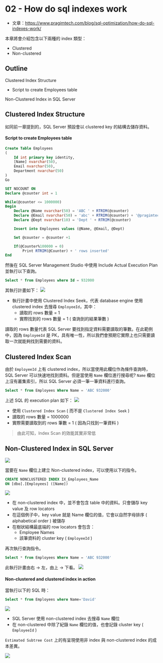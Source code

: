 # 02 - How do sql indexes work
* 文章：https://www.pragimtech.com/blog/sql-optimization/how-do-sql-indexes-work/

本章將會介紹包含以下兩種的 index 類型：
* Clustered
* Non-clustered

## Outline
Clustered Index Structure
  * Script to create Employees table

Non-Clustered Index in SQL Server

## Clustered Index Structure
如同前一章提到的，SQL Server 預設會以 clustered key 的結構去儲存資料。

#### Script to create Employees table
```sql
Create Table Employees
(
	Id int primary key identity,
	[Name] nvarchar(50),
	Email nvarchar(50),
	Department nvarchar(50)
)
Go

SET NOCOUNT ON
Declare @counter int = 1

While(@counter <= 1000000)
Begin
	Declare @Name nvarchar(50) = 'ABC ' + RTRIM(@counter)
	Declare @Email nvarchar(50) = 'abc' + RTRIM(@counter) + '@pragimtech.com'
	Declare @Dept nvarchar(10) = 'Dept ' + RTRIM(@counter)

	Insert into Employees values (@Name, @Email, @Dept)

	Set @counter = @counter +1

	If(@Counter%100000 = 0)
		Print RTRIM(@Counter) + ' rows inserted'
End
```

然後在 SQL Server Management Studio 中使用 Include Actual Execution Plan 並執行以下查詢。
```sql
Select * from Employees where Id = 932000
```

其執行計畫如下：
![](/images/sql-opt/2-6.png)

* 執行計畫中使用 Clustered Index Seek，代表 database engine 使用 clustered index 去搜尋 `EmployeeId`，其中：
  * 讀取的 rows 數量 = 1
  * 實際找到的 rows 數量 = 1 ( 查詢到的結果筆數 )

讀取的 rows 數量代表 SQL Server 要找到指定資料需要讀取的筆數。在此範例中，因為 `EmployeeId` 是 PK，具有唯一性，所以我們會預期它實際上也只需要讀取一次就能夠找到需要的資料。

## Clustered Index Scan
由於 `EmployeeId` 上有 clustered index，所以當使用此欄位作為條件查詢時，SQL Server 可以快速地找到資料。但是當使用 `Name` 欄位進行搜尋呢? `Name` 欄位上沒有叢集索引，所以 SQL Server 必須一筆一筆資料進行查詢。

```sql
Select * from Employees Where Name = 'ABC 932000'
```

上述 SQL 的 execution plan 如下：
![](/images/sql-opt/2-7.png)

* 使用 `Clustered Index Scan` ( 而不是 `Clustered Index Seek` )
* 讀取的 rows 數量 = 1000000
* 實際需要讀取到的 rows 筆數 = 1 ( 因為只找到一筆資料 )

> 由此可知，Index Scan 的效能其實非常低

## Non-Clustered Index in SQL Server
![](/images/sql-opt/2-1.jpg)

當要在 `Name` 欄位上建立 Non-clustered index，可以使用以下的指令。

```sql
CREATE NONCLUSTERED INDEX IX_Employees_Name
ON [dbo].[Employees] ([Name])
```

![](/images/sql-opt/2-2.png)

* 在 non-clustered index 中，並不會包含 table 中的資料。只會儲存 key value 及 row locators
* 在這個例子中，key value 就是 Name 欄位的值，它會以自然字母排序 ( alphabetical order ) 被儲存
* 在樹狀結構最底端的 row locators 會包含：
  * Employee Names
  * 該筆資料的 cluster key ( `EmployeeId` )

再次執行查詢指令。
```sql
Select * from Employees Where Name = 'ABC 932000'
```

此執行計畫由右 → 左，由上 → 下看。
![](/images/sql-opt/2-3.png)

#### Non-clustered and clustered index in action
當執行以下的 SQL 時：
```sql
Select * from Employees where Name='David'
```

![](/images/sql-opt/2-4.png)

* SQL Server 使用 non-clustered index 去搜尋 `Name` 欄位
* 在 non-clustered 中除了紀錄 `Name` 欄位的值，也會記錄 cluster key ( `EmployeeId` )

`Estimated Subtree Cost` 上的有呈現使用非 index 與 non-clustered index 的成本差異。

![](/images/sql-opt/2-5.png)
